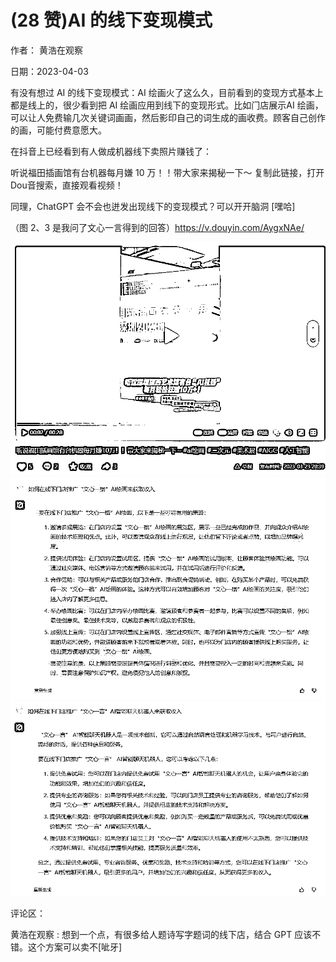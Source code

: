 
# (28 赞)AI 的线下变现模式 

作者： ⻩浩在观察 

⽇期：2023-04-03 

有没有想过 AI 的线下变现模式：AI 绘画⽕了这么久，⽬前看到的变现⽅式基本上都是线上的，很少看到把 AI 绘画应⽤到线下的变现形式。⽐如⻔店展⽰AI 绘画，可以让⼈免费输⼏次关键词画画，然后影印⾃⼰的词⽣成的画收费。顾客⾃⼰创作的画，可能付费意愿⼤。

在抖⾳上已经看到有⼈做成机器线下卖照⽚赚钱了：

听说福⽥插画馆有台机器每⽉嫌 10 万！！带⼤家来揭秘⼀下〜 复制此链接，打开 Dou⾳搜索，直接观看视频！

同理，ChatGPT 会不会也迸发出现线下的变现模式？可以开开脑洞 [嘿哈]

（图 2、3 是我问了⽂⼼⼀⾔得到的回答）https://v.douyin.com/AygxNAe/ 

![](img/ai-huihua2_223.png)![](img/ai-huihua2_224.png) ![](img/ai-huihua2_225.png)

评论区：

⻩浩在观察 : 想到⼀个点，有很多给⼈题诗写字题词的线下店，结合 GPT 应该不错。这个⽅案可以卖不[呲⽛] 
